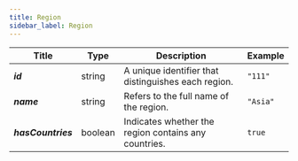 ```yaml
---
title: Region
sidebar_label: Region
---
```


| Title      | Type    | Description                                         | Example   |
|-----------------|--------|-------------------------------------------------|----------|
| **_id_**         | string  | A unique identifier that distinguishes each region. | `"111"`   |
| **_name_**       | string  | Refers to the full name of the region.           | `"Asia"`  |
| **_hasCountries_** | boolean | Indicates whether the region contains any countries. | `true`    |
